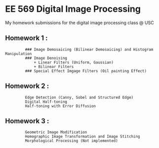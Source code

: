 # EE 569 Digital Image Processing
 My homework submissions for the digital image processing class @ USC
 
 ## Homework 1 : 
             ### Image Demosaicing (Bilinear Demosaicing) and Histogram Manipulation
             ### Image Denoising 
                 + Linear Filters (Uniform, Gaussian)
                 + Bilinear Filters
             ### Special Effect Imgage Filters (Oil painting Effect) 
             
             
 ## Homework 2 : 
             Edge Detection (Canny, Sobel and Structured Edge)
             Digital Half-toning
             Half-toning with Error Diffusion
             
             
 ## Homework 3 : 
             Geometric Image Modification
             Homographic Image Transformation and Image Stitching
             Morphological Processing (Not implemented)
 
